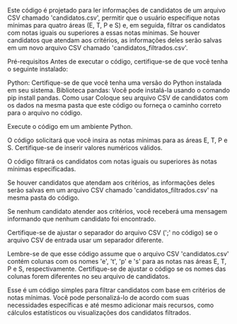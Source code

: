 Este código é projetado para ler informações de candidatos de um arquivo CSV chamado 'candidatos.csv', permitir que o usuário especifique notas mínimas para quatro áreas (E, T, P e S) e, em seguida, filtrar os candidatos com notas iguais ou superiores a essas notas mínimas. Se houver candidatos que atendam aos critérios, as informações deles serão salvas em um novo arquivo CSV chamado 'candidatos_filtrados.csv'.

Pré-requisitos
Antes de executar o código, certifique-se de que você tenha o seguinte instalado:

Python: Certifique-se de que você tenha uma versão do Python instalada em seu sistema.
Biblioteca pandas: Você pode instalá-la usando o comando pip install pandas.
Como usar
Coloque seu arquivo CSV de candidatos com os dados na mesma pasta que este código ou forneça o caminho correto para o arquivo no código.

Execute o código em um ambiente Python.

O código solicitará que você insira as notas mínimas para as áreas E, T, P e S. Certifique-se de inserir valores numéricos válidos.

O código filtrará os candidatos com notas iguais ou superiores às notas mínimas especificadas.

Se houver candidatos que atendam aos critérios, as informações deles serão salvas em um arquivo CSV chamado 'candidatos_filtrados.csv' na mesma pasta do código.

Se nenhum candidato atender aos critérios, você receberá uma mensagem informando que nenhum candidato foi encontrado.

Certifique-se de ajustar o separador do arquivo CSV (';' no código) se o arquivo CSV de entrada usar um separador diferente.

Lembre-se de que esse código assume que o arquivo CSV 'candidatos.csv' contém colunas com os nomes 'e', 't', 'p' e 's' para as notas nas áreas E, T, P e S, respectivamente. Certifique-se de ajustar o código se os nomes das colunas forem diferentes no seu arquivo de candidatos.

Esse é um código simples para filtrar candidatos com base em critérios de notas mínimas. Você pode personalizá-lo de acordo com suas necessidades específicas e até mesmo adicionar mais recursos, como cálculos estatísticos ou visualizações dos candidatos filtrados.




